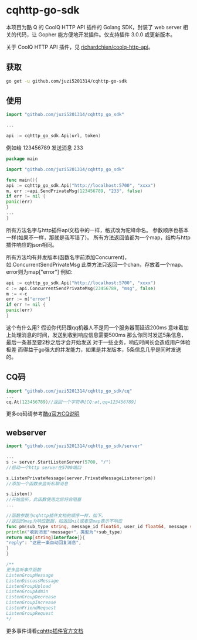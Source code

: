 # cqhttp-go-sdk

本项目为酷 Q 的 CoolQ HTTP API 插件的 Golang SDK，封装了 web server 相关的代码，让 Gopher 能方便地开发插件。仅支持插件 3.0.0 或更新版本。

关于 CoolQ HTTP API 插件，见 [richardchien/coolq-http-api](https://github.com/richardchien/coolq-http-api)。

## 获取
```bash
go get -u github.com/juzi5201314/cqhttp-go-sdk
```
## 使用
```go
import "github.com/juzi5201314/cqhttp_go_sdk"

...

api := cqhttp_go_sdk.Api(url, token)
```
例如给 123456789 发送消息 233
```go
package main

import "github.com/juzi5201314/cqhttp_go_sdk"

func main(){
api := cqhttp_go_sdk.Api("http://localhost:5700", "xxxx")
m, err :=api.SendPrivateMsg(123456789, "233", false)
if err != nil {
panic(err)
}
...
}
```
所有方法名字与http插件api文档中的一样，格式改为驼峰命名。
参数顺序也基本一样(如果不一样，那就是我写错了)。
所有方法返回值都为一个map，结构与http插件响应的json相同。

所有方法均有并发版本(函数名字前添加Concurrent)，如:ConcurrentSendPrivateMsg
此类方法只返回一个chan，存放着一个map。error则为map["error"]
例如:
```go
api := cqhttp_go_sdk.Api("http://localhost:5700", "xxxx")
c := api.ConcurrentSendPrivateMsg(23456789, "msg", false)
m := <-c
err := m["error"]
if err != nil {
panic(err)
}
```
这个有什么用?
假设你代码跟qq机器人不是同一个服务器而延迟200ms
意味着加上处理消息的时间，发送到收到响应信息需要500ms
那么你同时发送5条信息，最后一条甚至要2秒之后才会开始发送
对于一些业务，响应时间长会造成用户体验极差
而得益于go强大的并发能力，如果是并发版本，5条信息几乎是同时发送的。

## CQ码
```go
import "github.com/juzi5201314/cqhttp_go_sdk/cq"
...
cq.At(123456789)//返回一个字符串[CQ:at,qq=123456789]
```
更多cq码请参考[酷q官方CQ说明](https://d.cqp.me/Pro/CQ码)

## webserver
```go
import "github.com/juzi5201314/cqhttp_go_sdk/server"

...
s := server.StartListenServer(5700, "/")
//启动一个http server在5700端口

s.ListenPrivateMessage(server.PrivateMessageListener(pm))
//添加一个函数来监听私聊消息

s.Listen()
//开始监听，此函数使用之后将会阻塞
...

//函数参数与cqhttp插件文档的顺序一样，如下。
//返回的map为响应数据，如返回nil或者空map表示不响应
func pm(sub_type string, message_id float64, user_id float64, message string, font float64) map[string]interface{} {
println("收到消息"+message+"，类型为"+sub_type)
return map[string]interface{}{
"reply": "这是一条自动回复消息",
}
}

/**
更多监听事件函数
ListenGroupMessage
ListenDiscussMessage
ListenGroupUpload
ListenGroupAdmin
ListenGroupDecrease
ListenGroupIncrease
ListenFriendRequest
ListenGroupRequest
*/
```
更多事件请看[cqhttp插件官方文档](https://cqhttp.cc/docs/3.4/#/Post)
